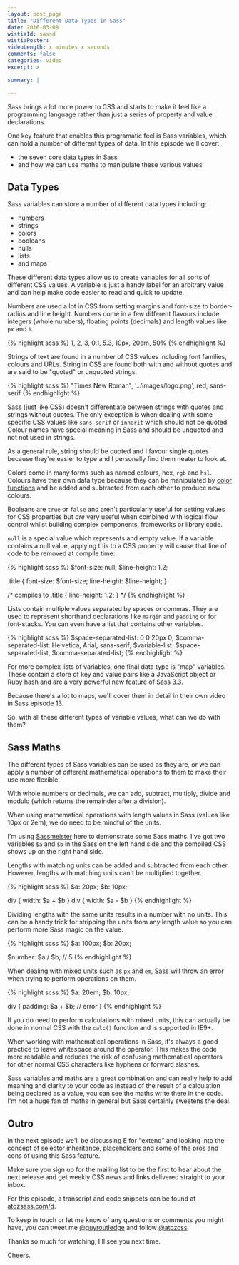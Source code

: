 ```yaml
---
layout: post_page
title: "Different Data Types in Sass"
date: 2016-03-08
wistiaId: sassd
wistiaPoster: 
videoLength: x minutes x seconds
comments: false
categories: video
excerpt: >

summary: |

---
```


Sass brings a lot more power to CSS and starts to make it feel like
a programming language rather than just a series of property and value
declarations.

One key feature that enables this programatic feel is Sass variables,
which can hold a number of different types of data. In this episode
we'll cover: 

* the seven core data types in Sass
* and how we can use maths to manipulate these various values

## Data Types

Sass variables can store a number of different data types including:

* numbers
* strings
* colors
* booleans
* nulls
* lists
* and maps

These different data types allow us to create variables for all sorts of
different CSS values. A variable is just a handy label for an arbitrary
value and can help make code easier to read and quick to update.

Numbers are used a lot in CSS from setting margins and font-size to
border-radius and line height. Numbers come in a few different flavours
include integers (whole numbers), floating points (decimals) and length
values like `px` and `%`.

{% highlight scss %}
1, 2, 3, 0.1, 5.3, 10px, 20em, 50%
{% endhighlight %}

Strings of text are found in a number of CSS values including font
families, colours and URLs. String in CSS are found both with and
without quotes and are said to be "quoted" or unquoted strings. 

{% highlight scss %}
"Times New Roman", '../images/logo.png', red, sans-serif
{% endhighlight %}

Sass (just like CSS) doesn't differentiate between strings with quotes
and strings without quotes. The only exception is when dealing with some
specific CSS values like `sans-serif` or `inherit` which should not be
quoted. Colour names have special meaning in Sass and should be unquoted 
and not not used in strings.

As a general rule, string should be quoted and I favour single quotes
because they're easier to type and I personally find them neater to look
at.

Colors come in many forms such as named colours, hex, `rgb` and `hsl`.
Colours have their own data type because they can be manipulated by
[color functions](http://www.atozsass.com/c) and be added and subtracted
from each other to produce new colours.

Booleans are `true` or `false` and aren't particularly useful for
setting values for CSS properties but *are* very useful when combined
with logical flow control whilst building complex components, frameworks
or library code.

`null` is a special value which represents and empty value. If
a variable contains a null value, applying this to a CSS property will
cause that line of code to be removed at compile time:

{% highlight scss %}
$font-size: null;
$line-height: 1.2;

.title {
	font-size: $font-size;
	line-height: $line-height;
}

/* compiles to
.title {
	line-height: 1.2;
}
*/
{% endhighlight %}

Lists contain multiple values separated by spaces or commas. They are
used to represent shorthand declarations like `margin` and `padding` or
for font-stacks.  You can even have a list that contains other
variables.

{% highlight scss %}
$space-separated-list: 0 0 20px 0;
$comma-separated-list: Helvetica, Arial, sans-serif;
$variable-list: $space-separated-list, $comma-separated-list;
{% endhighlight %}

For more complex lists of variables, one final data type is "map"
variables. These contain a store of key and value pairs like
a JavaScript object or Ruby hash and are a very powerful new feature of
Sass 3.3.

Because there's a lot to maps, we'll cover them in detail in their own
video in Sass episode 13.

So, with all these different types of variable values, what can we do
with them?



## Sass Maths

The different types of Sass variables can be used as they are, or we can
apply a number of different mathematical operations to them to make
their use more flexible.

With whole numbers or decimals, we can add, subtract, multiply, divide
and modulo (which returns the remainder after a division). 

When using mathematical operations with length values in Sass (values
like 10px or 2em), we do need to be mindful of the units.

I'm using [Sassmeister](http://www.sassmeister.com) here to demonstrate
some Sass maths. I've got two variables `$a` and `$b` in the Sass on the
left hand side and the compiled CSS shows up on the right hand side.

Lengths with matching units can be added and subtracted from each other.
However, lengths with matching units can't be multiplied together.

{% highlight scss %}
$a: 20px;
$b: 10px;

div { width: $a + $b }
div { width: $a - $b }
{% endhighlight %}

Dividing lengths with the same units results in a number with no units.
This can be a handy trick for stripping the units from any length
value so you can perform more Sass magic on the value.

{% highlight scss %}
$a: 100px;
$b: 20px;

$number: $a / $b; // 5
{% endhighlight %}

When dealing with mixed units such as `px` and `em`, Sass will throw an
error when trying to perform operations on them.

{% highlight scss %}
$a: 20em;
$b: 10px;

div {
	padding: $a + $b; // error
}
{% endhighlight %}

If you do need to perform calculations with mixed units, this can
actually be done in normal CSS with the `calc()` function and is
supported in IE9+.

When working with mathematical operations in Sass, it's always a good
practice to leave whitespace around the operator. This makes the code
more readable and reduces the risk of confusing mathematical operators
for other normal CSS characters like hyphens or forward slashes.

Sass variables and maths are a great combination and can really help to
add meaning and clarity to your code as instead of the result of
a calculation being declared as a value, you can see the maths write
there in the code. I'm not a huge fan of maths in general but Sass
certainly sweetens the deal.



## Outro

In the next episode we'll be discussing E for "extend" and looking
into the concept of selector inheritance, placeholders and some of the 
pros and cons of using this Sass feature.

Make sure you sign up for the mailing list to be the first to hear about
the next release and get weekly CSS news and links delivered straight to
your inbox.

For this episode, a transcript and code snippets can be found at
[atozsass.com/d](http://www.atozsass.com/d). 

To keep in touch or let me know of any questions or comments you might
have, you can tweet me [@guyroutledge](http://www.twitter.com/guyroutledge)
and follow [@atozcss](http://www.twitter.com/atozcss).

Thanks so much for watching, I'll see you next time.

Cheers.

